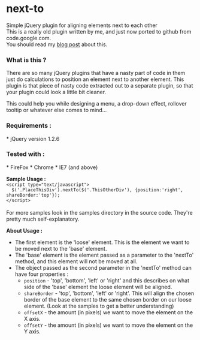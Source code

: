 next-to
=======

Simple jQuery plugin for aligning elements next to each other<br/>
This is a really old plugin written by me, and just now ported to github from code.google.com.<br/>
You should read my <a href="http://debuggerstepthrough.blogspot.co.il/2012/03/jquery-relative-position-plugin-nextto.html">blog post</a> about this.


<h3>What is this ?</h3>
There are so many jQuery plugins that have a nasty part of code in them just do calculations to position an element next to another element. This plugin is that piece of nasty code extracted out to a separate plugin, so that your plugin could look a little bit cleaner.

This could help you while designing a menu, a drop-down effect, rollover tooltip or whatever else comes to mind... 

<h3>Requirements :</h3>
* jQuery version 1.2.6 

<h3>Tested with :</h3>
* FireFox
* Chrome
* IE7 (and above) 

<b>Sample Usage :</b><br/>
`<script type="text/javascript">`<br/>
`  $('.PlaceThisDiv').nextTo($('.ThisOtherDiv'), {position:'right', shareBorder:'top'});`<br/>
`</script>`<br/><br/>
For more samples look in the samples directory in the source code. They're pretty much self-explanatory.

<b>About Usage :</b>

* The first element is the 'loose' element. This is the element we want to be moved next to the 'base' element.<br/>
* The 'base' element is the element passed as a parameter to the 'nextTo' method, and this element will not be moved at all.<br/>
* The object passed as the second parameter in the 'nextTo' method can have four properties :<br/>
  * `position` - 'top', 'bottom', 'left' or 'right' and this describes on what side of the 'base' element the loose element will be aligned.<br/>
  * `shareBorder` - 'top', 'bottom', 'left' or 'right'. This will align the chosen border of the base element to the same chosen border on our loose element. (Look at the samples to get a better understanding)<br/>
  * `offsetX` - the amount (in pixels) we want to move the element on the X axis.<br/>
  * `offsetY` - the amount (in pixels) we want to move the element on the Y axis.<br/>
